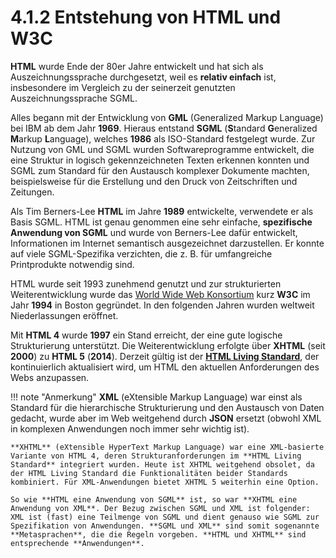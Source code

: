 # 4.1.2 Entstehung von HTML und W3C

**HTML** wurde Ende der 80er Jahre entwickelt und hat sich als Auszeichnungssprache durchgesetzt, weil es **relativ einfach** ist, insbesondere im Vergleich zu der seinerzeit genutzten Auszeichnungssprache SGML.

Alles begann mit der Entwicklung von **GML** (Generalized Markup Language) bei IBM ab dem Jahr **1969**. Hieraus entstand **SGML** (**S**tandard **G**eneralized **M**arkup **L**anguage), welches **1986** als ISO-Standard festgelegt wurde. Zur Nutzung von GML und SGML wurden Softwareprogramme entwickelt, die eine Struktur in logisch gekennzeichneten Texten erkennen konnten und SGML zum Standard für den Austausch komplexer Dokumente machten, beispielsweise für die Erstellung und den Druck von Zeitschriften und Zeitungen.

Als Tim Berners-Lee **HTML** im Jahre **1989** entwickelte, verwendete er als Basis SGML. HTML ist genau genommen eine sehr einfache, **spezifische Anwendung von SGML** und wurde von Berners-Lee dafür entwickelt, Informationen im Internet semantisch ausgezeichnet darzustellen. Er konnte auf viele SGML-Spezifika verzichten, die z. B. für umfangreiche Printprodukte notwendig sind.

HTML wurde seit 1993 zunehmend genutzt und zur strukturierten Weiterentwicklung wurde das [World Wide Web Konsortium](https://www.w3.org) kurz **W3C** im Jahr **1994** in Boston gegründet. In den folgenden Jahren wurden weltweit Niederlassungen eröffnet. 

Mit **HTML 4** wurde **1997** ein Stand erreicht, der eine gute logische Strukturierung unterstützt. Die Weiterentwicklung erfolgte über **XHTML** (seit **2000**) zu **HTML 5** (**2014**). Derzeit gültig ist der [**HTML Living Standard**](https://html.spec.whatwg.org/), der kontinuierlich aktualisiert wird, um HTML den aktuellen Anforderungen des Webs anzupassen.

!!! note "Anmerkung"
    **XML** (eXtensible Markup Language) war einst als Standard für die hierarchische Strukturierung und den Austausch von Daten gedacht, wurde aber im Web weitgehend durch **JSON** ersetzt (obwohl XML in komplexen Anwendungen noch immer sehr wichtig ist). 
    
    **XHTML** (eXtensible HyperText Markup Language) war eine XML-basierte Variante von HTML 4, deren Strukturanforderungen im **HTML Living Standard** integriert wurden. Heute ist XHTML weitgehend obsolet, da der HTML Living Standard die Funktionalitäten beider Standards kombiniert. Für XML-Anwendungen bietet XHTML 5 weiterhin eine Option.

    So wie **HTML eine Anwendung von SGML** ist, so war **XHTML eine Anwendung von XML**. Der Bezug zwischen SGML und XML ist folgender: XML ist (fast) eine Teilmenge von SGML und dient genauso wie SGML zur Spezifikation von Anwendungen. **SGML und XML** sind somit sogenannte **Metasprachen**, die die Regeln vorgeben. **HTML und XHTML** sind entsprechende **Anwendungen**. 
    